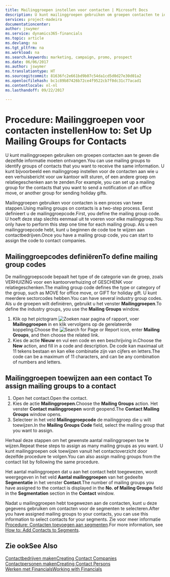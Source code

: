 ```yaml
---
title: Mailinggroepen instellen voor contacten | Microsoft Docs
description: U kunt mailinggroepen gebruiken om groepen contacten te identificeren die u dezelfde informatie wilt sturen, bijvoorbeeld voor een marketingcampagne of promotie.
services: project-madeira
documentationcenter: 
author: jswymer
ms.service: dynamics365-financials
ms.topic: article
ms.devlang: na
ms.tgt_pltfrm: na
ms.workload: na
ms.search.keywords: marketing, campaign, promo, prospect
ms.date: 06/06/2017
ms.author: jswymer
ms.translationtype: HT
ms.sourcegitcommit: 81636fc2e661bd9b07c54da1cd5d0d27e30d01a2
ms.openlocfilehash: bc1c89b87426b72ce4f9522cb7f0dc31c77acad1
ms.contentlocale: nl-nl
ms.lasthandoff: 09/22/2017

---
```

# <a name="how-to-set-up-mailing-groups-for-contacts"></a><span data-ttu-id="e0aab-103">Procedure: Mailinggroepen voor contacten instellen</span><span class="sxs-lookup"><span data-stu-id="e0aab-103">How to: Set Up Mailing Groups for Contacts</span></span>
<span data-ttu-id="e0aab-104">U kunt mailinggroepen gebruiken om groepen contacten aan te geven die dezelfde informatie moeten ontvangen.</span><span class="sxs-lookup"><span data-stu-id="e0aab-104">You can use mailing groups to identify groups of contacts that you want to receive the same information.</span></span> <span data-ttu-id="e0aab-105">U kunt bijvoorbeeld een mailinggroep instellen voor de contacten aan wie u een verhuisbericht voor uw kantoor wilt sturen, of een andere groep om relatiegeschenken aan te zenden.</span><span class="sxs-lookup"><span data-stu-id="e0aab-105">For example, you can set up a mailing group for the contacts that you want to send a notification of an office move, or another group for sending holiday gifts.</span></span>

<span data-ttu-id="e0aab-106">Mailinggroepen gebruiken voor contacten is een proces van twee stappen.</span><span class="sxs-lookup"><span data-stu-id="e0aab-106">Using mailing groups on contacts is a two-step process.</span></span> <span data-ttu-id="e0aab-107">Eerst definieert u de mailinggroepcode.</span><span class="sxs-lookup"><span data-stu-id="e0aab-107">First, you define the mailing group code.</span></span> <span data-ttu-id="e0aab-108">U hoeft deze stap slechts eenmaal uit te voeren voor elke mailinggroep.</span><span class="sxs-lookup"><span data-stu-id="e0aab-108">You only have to perform this step one time for each mailing group.</span></span> <span data-ttu-id="e0aab-109">Als u een mailinggroepcode hebt, kunt u beginnen de code toe te wijzen aan contactbedrijven.</span><span class="sxs-lookup"><span data-stu-id="e0aab-109">Once you have a mailing group code, you can start to assign the code to contact companies.</span></span>

## <a name="to-define-mailing-group-codes"></a><span data-ttu-id="e0aab-110">Mailinggroepcodes definiëren</span><span class="sxs-lookup"><span data-stu-id="e0aab-110">To define mailing group codes</span></span>
<span data-ttu-id="e0aab-111">De mailinggroepscode bepaalt het type of de categorie van de groep, zoals VERHUIZING voor een kantoorverhuizing of GESCHENK voor relatiegeschenken.</span><span class="sxs-lookup"><span data-stu-id="e0aab-111">The mailing group code defines the type or category of the group, such as MOVE for office move, or GIFT for holiday gift.</span></span> <span data-ttu-id="e0aab-112">U kunt meerdere sectorcodes hebben.</span><span class="sxs-lookup"><span data-stu-id="e0aab-112">You can have several industry group codes.</span></span> <span data-ttu-id="e0aab-113">Als u de groepen wilt definiëren, gebruikt u het venster **Mailinggroepen**.</span><span class="sxs-lookup"><span data-stu-id="e0aab-113">To define the industry groups, you use the **Mailing Groups** window.</span></span>

1. <span data-ttu-id="e0aab-114">Klik op het pictogram ![Zoeken naar pagina of rapport](media/ui-search/search_small.png "pictogram Zoeken naar pagina of rapport"), voer **Mailinggroepen** in en klik vervolgens op de gerelateerde koppeling.</span><span class="sxs-lookup"><span data-stu-id="e0aab-114">Choose the ![Search for Page or Report](media/ui-search/search_small.png "Search for Page or Report icon") icon, enter **Mailing Groups**, and then choose the related link.</span></span>
2. <span data-ttu-id="e0aab-115">Kies de actie **Nieuw** en vul een code en een beschrijving in.</span><span class="sxs-lookup"><span data-stu-id="e0aab-115">Choose the **New** action, and fill in a code and description.</span></span> <span data-ttu-id="e0aab-116">De code kan maximaal uit 11 tekens bestaan en kan elke combinatie zijn van cijfers en letters.</span><span class="sxs-lookup"><span data-stu-id="e0aab-116">The code can be a maximum of 11 characters, and can be any combination of numbers and letters.</span></span>

## <span data-ttu-id="e0aab-117"><a name="AssignMailGroupContact"></a> Mailinggroepen toewijzen aan een contact</span><span class="sxs-lookup"><span data-stu-id="e0aab-117"><a name="AssignMailGroupContact"></a> To assign mailing groups to a contact</span></span>
1. <span data-ttu-id="e0aab-118">Open het contact.</span><span class="sxs-lookup"><span data-stu-id="e0aab-118">Open the contact.</span></span>
2. <span data-ttu-id="e0aab-119">Kies de actie **Mailinggroepen**.</span><span class="sxs-lookup"><span data-stu-id="e0aab-119">Choose the **Mailing Groups** action.</span></span> <span data-ttu-id="e0aab-120">Het venster **Contact mailinggroepen** wordt geopend.</span><span class="sxs-lookup"><span data-stu-id="e0aab-120">The **Contact Mailing Groups** window opens.</span></span>
3. <span data-ttu-id="e0aab-121">Selecteer in het veld **Mailinggroepcode** de mailinggroep die u wilt toewijzen.</span><span class="sxs-lookup"><span data-stu-id="e0aab-121">In the **Mailing Groups Code** field, select the mailing group that you want to assign.</span></span>

<span data-ttu-id="e0aab-122">Herhaal deze stappen om het gewenste aantal mailinggroepen toe te wijzen.</span><span class="sxs-lookup"><span data-stu-id="e0aab-122">Repeat these steps to assign as many mailing groups as you want.</span></span> <span data-ttu-id="e0aab-123">U kunt mailinggroepen ook toewijzen vanuit het contactoverzicht door dezelfde procedure te volgen.</span><span class="sxs-lookup"><span data-stu-id="e0aab-123">You can also assign mailing groups from the contact list by following the same procedure.</span></span>

<span data-ttu-id="e0aab-124">Het aantal mailinggroepen dat u aan het contact hebt toegewezen, wordt weergegeven in het veld **Aantal mailinggroepen** van het gedeelte **Segmentatie** in het venster **Contact**.</span><span class="sxs-lookup"><span data-stu-id="e0aab-124">The number of mailing groups you have assigned to the contact is displayed in the **No. of Mailing Groups** field in the **Segmentation** section in the **Contact** window.</span></span>

<span data-ttu-id="e0aab-125">Nadat u mailinggroepen hebt toegewezen aan de contacten, kunt u deze gegevens gebruiken om contacten voor de segmenten te selecteren.</span><span class="sxs-lookup"><span data-stu-id="e0aab-125">After you have assigned mailing groups to your contacts, you can use this information to select contacts for your segments.</span></span> <span data-ttu-id="e0aab-126">Zie voor meer informatie [Procedure: Contacten toevoegen aan segmenten](marketing-add-contact-segment.md).</span><span class="sxs-lookup"><span data-stu-id="e0aab-126">For more information, see [How to: Add Contacts to Segments](marketing-add-contact-segment.md).</span></span>

## <a name="see-also"></a><span data-ttu-id="e0aab-127">Zie ook</span><span class="sxs-lookup"><span data-stu-id="e0aab-127">See Also</span></span>
[<span data-ttu-id="e0aab-128">Contactbedrijven maken</span><span class="sxs-lookup"><span data-stu-id="e0aab-128">Creating Contact Companies</span></span>](marketing-create-contact-companies.md)  
[<span data-ttu-id="e0aab-129">Contactpersonen maken</span><span class="sxs-lookup"><span data-stu-id="e0aab-129">Creating Contact Persons</span></span>](marketing-create-contact-persons.md)  
[<span data-ttu-id="e0aab-130">Werken met Financials</span><span class="sxs-lookup"><span data-stu-id="e0aab-130">Working with Financials</span></span>](ui-work-product.md)

